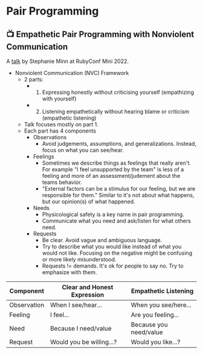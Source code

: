 # Pair Programming

## 📺 Empathetic Pair Programming with Nonviolent Communication

A [talk](https://www.youtube.com/watch?v=S-ukCrsrTNw) by Stephanie Minn at RubyConf Mini 2022.

- Nonviolent Communication (NVC) Framework
  - 2 parts:
    - 1. Expressing honestly without criticising yourself (empathizing with yourself)
    - 2. Listening empathetically without hearing blame or criticism (empathetic listening)
  - Talk focuses mostly on part 1.
  - Each part has 4 components
    - Observations
      - Avoid judgements, assumptions, and generalizations. Instead, focus on what you can see/hear.
    - Feelings
      - Sometimes we describe things as feelings that really aren't. For example "I feel unsupported by the team" is less of a feeling and more of an assessment/judement about the teams behavior.
      - "External factors can be a stimulus for our feeling, but we are responsible for them." Similar to it's not about what happens, but our opinion(s) of what happened.
    - Needs
      - Physicological safety is a key name in pair programming.
      - Communicate what you need and ask/listen for what others need.
    - Requests
      - Be clear. Avoid vague and ambiguous language.
      - Try to describe what you would like instead of what you would not like. Focusing on the negative might be confusing or more likely misunderstood.
      - Requests != demands. It's ok for people to say no. Try to emphasize with them.

| Component | Clear and Honest Expression | Empathetic Listening |
| --- | --- | --- |
| Observation | When I see/hear...| When you see/here... |
| Feeling | I feel... | Are you feeling... |
| Need | Because I need/value | Because you need/value |
| Request | Would you be willing...? | Would you like...? |
